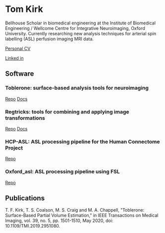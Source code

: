 # Tom Kirk 

Bellhouse Scholar in biomedical engineering at the Institute of Biomedical Engineering / Wellcome Centre for Integrative Neuroimaging, Oxford University. 
Currently researching new analysis techniques for arterial spin labelling (ASL) perfusion imaging MRI data.

[Personal CV](./TK_cv.md)

[Linked in](https://www.linkedin.com/in/tomfrankkirk/)

## Software

### Toblerone: surface-based analysis tools for neuroimaging
[Repo](https://github.com/tomfrankkirk/toblerone) [Docs](https://toblerone.readthedocs.io/en/latest/)

### Regtricks: tools for combining and applying image transformations
[Repo](https://github.com/tomfrankkirk/regtricks) [Docs](https://regtricks.readthedocs.io/en/latest/)

### HCP-ASL: ASL processing pipeline for the Human Connectome Project 
[Repo](https://github.com/ibme-qubic/hcp-asl)

### Oxford_asl: ASL processing pipeline using FSL 
[Repo](https://github.com/ibme-qubic/oxasl)


## Publications 
T. F. Kirk, T. S. Coalson, M. S. Craig and M. A. Chappell, "Toblerone: Surface-Based Partial Volume Estimation," in IEEE Transactions on Medical Imaging, vol. 39, no. 5, pp. 1501-1510, May 2020, doi: 10.1109/TMI.2019.2951080.
